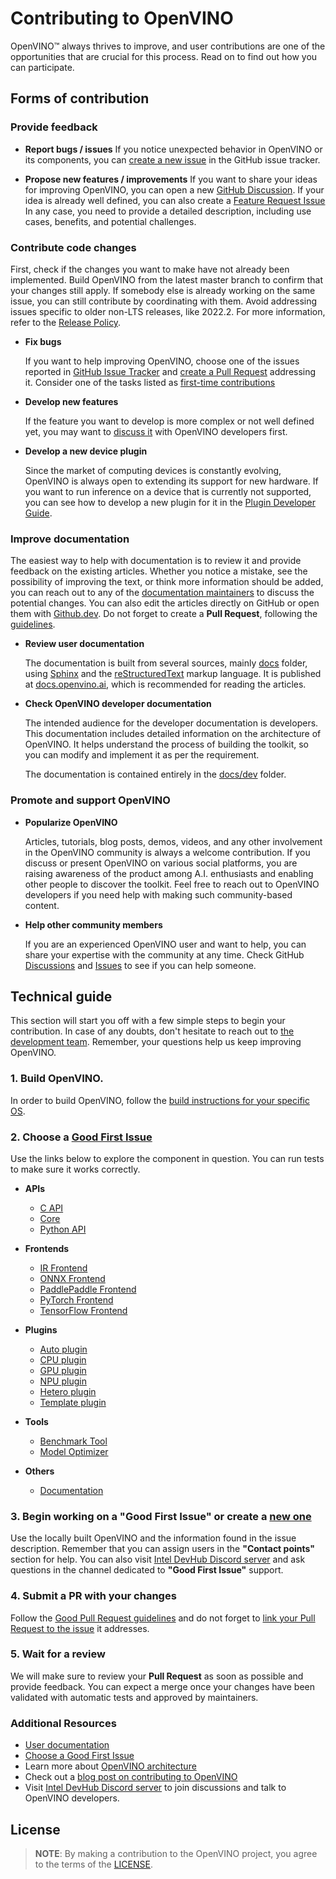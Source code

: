 # Contributing to OpenVINO

OpenVINO™ always thrives to improve, and user contributions are one of the opportunities
that are crucial for this process. Read on to find out how you can participate.

## Forms of contribution

### Provide feedback

   * **Report bugs / issues**
     If you notice unexpected behavior in OpenVINO or its components, you can
     [create a new issue](https://github.com/openvinotoolkit/openvino/issues)
     in the GitHub issue tracker.

   * **Propose new features / improvements**
     If you want to share your ideas for improving OpenVINO, you can open a new
     [GitHub Discussion](https://github.com/openvinotoolkit/openvino/discussions).
     If your idea is already well defined, you can also create a
     [Feature Request Issue](https://github.com/openvinotoolkit/openvino/issues/new?assignees=octocat&labels=enhancement%2Cfeature&projects=&template=feature_request.yml&title=%5BFeature+Request%5D%3A+)
     In any case, you need to provide a detailed description, including use cases, benefits,
     and potential challenges.

### Contribute code changes

First, check if the changes you want to make have not already been implemented.
Build OpenVINO from the latest master branch to confirm that your changes still apply.
If somebody else is already working on the same issue, you can still contribute by coordinating
with them. Avoid addressing issues specific to older non-LTS releases, like 2022.2.
For more information, refer to the
[Release Policy](https://docs.openvino.ai/nightly/about-openvino/release-notes-openvino/release-policy.html).

   * **Fix bugs**

     If you want to help improving OpenVINO, choose one of the issues reported in
     [GitHub Issue Tracker](https://github.com/openvinotoolkit/openvino/issues) and
     [create a Pull Request](https://github.com/openvinotoolkit/openvino/blob/master/CONTRIBUTING_PR.md)
     addressing it. Consider one of the tasks listed as
     [first-time contributions](https://github.com/orgs/openvinotoolkit/projects/3)

   * **Develop new features**

     If the feature you want to develop is more complex or not well defined yet,
     you may want to [discuss it](https://github.com/openvinotoolkit/openvino/discussions)
     with OpenVINO developers first.

   * **Develop a new device plugin**

     Since the market of computing devices is constantly evolving, OpenVINO is always open
     to extending its support for new hardware. If you want to run inference on a device that
     is currently not supported, you can see how to develop a new plugin for it in the
     [Plugin Developer Guide](https://docs.openvino.ai/nightly/documentation/openvino-extensibility/openvino-plugin-library.html).

### Improve documentation

The easiest way to help with documentation is to review it and provide feedback on the
existing articles. Whether you notice a mistake, see the possibility of improving the text,
or think more information should be added, you can reach out to any of the
[documentation maintainers](https://github.com/orgs/openvinotoolkit/teams/openvino-docs-maintainers)
to discuss the potential changes. You can also edit the articles directly on GitHub or open
them with [Github.dev](https://github.dev/openvinotoolkit/openvino). Do not forget to create
a **Pull Request**, following the [guidelines](./CONTRIBUTING_DOCS.md).

   * **Review user documentation**

     The documentation is built from several sources, mainly
     [docs](./docs) folder, using [Sphinx](https://www.sphinx-doc.org/) and the
     [reStructuredText](https://www.sphinx-doc.org/en/master/usage/restructuredtext/index.html)
     markup language. It is published at [docs.openvino.ai](https://docs.openvino.ai/),
     which is recommended for reading the articles.

   * **Check OpenVINO developer documentation**
     
     The intended audience for the developer documentation is developers. This documentation includes detailed information on the architecture of OpenVINO. It helps understand the process of building the toolkit, so you can modify and implement it as per the requirement.

     The documentation is contained entirely in the [docs/dev](./docs/dev) folder.

### Promote and support OpenVINO

   * **Popularize OpenVINO**

     Articles, tutorials, blog posts, demos, videos, and any other involvement
     in the OpenVINO community is always a welcome contribution. If you discuss
     or present OpenVINO on various social platforms, you are raising awareness
     of the product among A.I. enthusiasts and enabling other people to discover
     the toolkit. Feel free to reach out to OpenVINO developers if you need help
     with making such community-based content.

   * **Help other community members**

     If you are an experienced OpenVINO user and want to help, you can share your expertise
     with the community at any time. Check GitHub
     [Discussions](https://github.com/openvinotoolkit/openvino/discussions) and
     [Issues](https://github.com/openvinotoolkit/openvino/issues)
     to see if you can help someone.

## Technical guide

This section will start you off with a few simple steps to begin your contribution.
In case of any doubts, don't hesitate to reach out to
[the development team](https://github.com/orgs/openvinotoolkit/teams/openvino-developers/teams).
Remember, your questions help us keep improving OpenVINO.

### 1. Build OpenVINO.

In order to build OpenVINO, follow the [build instructions for your specific OS](./docs/dev/build.md).

### 2. Choose a [Good First Issue](https://github.com/orgs/openvinotoolkit/projects/3)

Use the links below to explore the component in question. You can run tests to make sure it works correctly.

   * **APIs**
     - [C API](https://github.com/openvinotoolkit/openvino/tree/master/src/bindings/c)
     - [Core](https://github.com/openvinotoolkit/openvino/tree/master/src/core)
     - [Python API](https://github.com/openvinotoolkit/openvino/tree/master/src/bindings/python)

   * **Frontends**
     - [IR Frontend](https://github.com/openvinotoolkit/openvino/tree/master/src/frontends/ir)
     - [ONNX Frontend](https://github.com/openvinotoolkit/openvino/tree/master/src/frontends/onnx)
     - [PaddlePaddle Frontend](https://github.com/openvinotoolkit/openvino/tree/master/src/frontends/paddle)
     - [PyTorch Frontend](https://github.com/openvinotoolkit/openvino/tree/master/src/frontends/pytorch)
     - [TensorFlow Frontend](https://github.com/openvinotoolkit/openvino/tree/master/src/frontends/tensorflow)

   * **Plugins**
     - [Auto plugin](https://github.com/openvinotoolkit/openvino/blob/master/src/plugins/auto)
     - [CPU plugin](https://github.com/openvinotoolkit/openvino/blob/master/src/plugins/intel_cpu)
     - [GPU plugin](https://github.com/openvinotoolkit/openvino/blob/master/src/plugins/intel_gpu)
     - [NPU plugin](https://github.com/openvinotoolkit/openvino/blob/master/src/plugins/intel_npu)
     - [Hetero plugin](https://github.com/openvinotoolkit/openvino/blob/master/src/plugins/hetero)
     - [Template plugin](https://github.com/openvinotoolkit/openvino/tree/master/src/plugins/template)

   * **Tools**
     - [Benchmark Tool](https://github.com/openvinotoolkit/openvino/tree/master/tools/benchmark_tool)
     - [Model Optimizer](https://github.com/openvinotoolkit/openvino/tree/master/tools/mo)

   * **Others**
     - [Documentation](https://github.com/openvinotoolkit/openvino/blob/master/CONTRIBUTING_DOCS.md)

### 3. Begin working on a "Good First Issue" or create a [new one](https://github.com/openvinotoolkit/openvino/issues/new?assignees=&labels=good+first+issue%2Cno_stale&projects=&template=good_first_issue.yml&title=%5BGood+First+Issue%5D%3A+)

Use the locally built OpenVINO and the information found in the issue description. Remember
that you can assign users in the **"Contact points"** section for help. You can also
visit [Intel DevHub Discord server](https://discord.gg/7pVRxUwdWG) and ask questions
in the channel dedicated to **"Good First Issue"** support.

### 4. Submit a PR with your changes

Follow the [Good Pull Request guidelines](./CONTRIBUTING_PR.md)
and do not forget to [link your Pull Request to the issue](https://docs.github.com/en/issues/tracking-your-work-with-issues/linking-a-pull-request-to-an-issue#manually-linking-a-pull-request-to-an-issue-using-the-pull-request-sidebar)
it addresses.

### 5. Wait for a review

We will make sure to review your **Pull Request** as soon as possible and provide feedback.
You can expect a merge once your changes have been validated with automatic tests and
approved by maintainers.

### Additional Resources

- [User documentation](https://docs.openvino.ai/)
- [Choose a Good First Issue](https://github.com/orgs/openvinotoolkit/projects/3)
- Learn more about [OpenVINO architecture](./src/docs/architecture.md)
- Check out a [blog post on contributing to OpenVINO](https://medium.com/openvino-toolkit/how-to-contribute-to-an-ai-open-source-project-c741f48e009e)
- Visit [Intel DevHub Discord server](https://discord.gg/7pVRxUwdWG) to join discussions and talk to OpenVINO developers.

## License

> **NOTE**: By making a contribution to the OpenVINO project, you agree to the terms of the [LICENSE](./LICENSE).